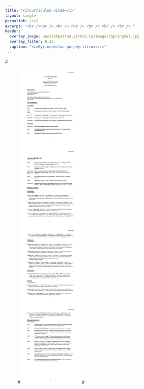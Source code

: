 ```yaml
---
title: "<i>Curriculum vitae</i>"
layout: single
permalink: /cv/
excerpt: "<br /><br /> <br /> <br /> <br /> <br /> <br /> "
header:
  overlay_image: austinhpatton.github.io/Images/SpringSal.jpg
  overlay_filter: 0.25
  caption: "<i>Gyrinophilus porphyriticus</i>"
---
```

<object data="/Images/A_Patton_CV_6-15-20.pdf" width="1000" height="5177" type='application/pdf'/>
#<figure>
#<img src="/Images/A_Patton_CV_5-28-19.jpg" class="inline">
#</figure>
